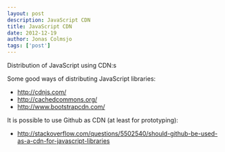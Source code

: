 ```yaml
---
layout: post
description: JavaScript CDN
title: JavaScript CDN
date: 2012-12-19
author: Jonas Colmsjo
tags: ['post']
---
```


Distribution of JavaScript using CDN:s





Some good ways of distributing JavaScript libraries:
 * http://cdnjs.com/
 * http://cachedcommons.org/
 * http://www.bootstrapcdn.com/
 

It is possible to use Github as CDN (at least for prototyping):
 * http://stackoverflow.com/questions/5502540/should-github-be-used-as-a-cdn-for-javascript-libraries

